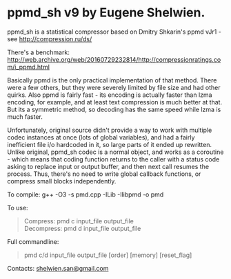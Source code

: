 # ppmd_sh v9  by Eugene Shelwien.

ppmd_sh is a statistical compressor based on Dmitry Shkarin's ppmd vJr1 - see http://compression.ru/ds/

There's a benchmark: http://web.archive.org/web/20160729232814/http://compressionratings.com/i_ppmd.html

Basically ppmd is the only practical implementation of that method.
There were a few others, but they were severely limited by file size and had other quirks.
Also ppmd is fairly fast - its encoding is actually faster than lzma encoding, for example,
and at least text compression is much better at that.
But its a symmetric method, so decoding has the same speed while lzma is much faster.

Unfortunately, original source didn't provide a way to work with multiple codec instances at once
(lots of global variables), and had a fairly inefficient file i/o hardcoded in it, so large parts
of it ended up rewritten.
Unlike original, ppmd_sh codec is a normal object, and works as a coroutine - which means
that coding function returns to the caller with a status code asking to replace input or
output buffer, and then next call resumes the process. Thus, there's no need to write global
callback functions, or compress small blocks independently.

To compile: g++ -O3 -s pmd.cpp -ILib -Ilibpmd -o pmd

To use: 
> Compress:   pmd c input_file output_file   
> Decompress: pmd d input_file output_file
 
Full commandline:
> pmd c/d input_file output_file [order] [memory] [reset_flag]
 
 Contacts: shelwien.san@gmail.com
